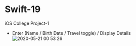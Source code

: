 # Swift-19
iOS College Project-1

- Enter (Name / Birth Date / Travel toggle) / Display Details
![2020-05-21 00 53 26](https://user-images.githubusercontent.com/31506459/82598256-5bfe6180-9b78-11ea-83b1-7bc1b6db808f.png)
